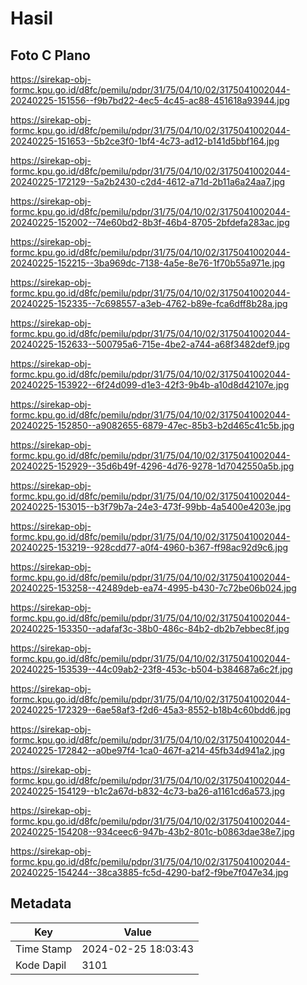 # Hasil

## Foto C Plano

https://sirekap-obj-formc.kpu.go.id/d8fc/pemilu/pdpr/31/75/04/10/02/3175041002044-20240225-151556--f9b7bd22-4ec5-4c45-ac88-451618a93944.jpg

https://sirekap-obj-formc.kpu.go.id/d8fc/pemilu/pdpr/31/75/04/10/02/3175041002044-20240225-151653--5b2ce3f0-1bf4-4c73-ad12-b141d5bbf164.jpg

https://sirekap-obj-formc.kpu.go.id/d8fc/pemilu/pdpr/31/75/04/10/02/3175041002044-20240225-172129--5a2b2430-c2d4-4612-a71d-2b11a6a24aa7.jpg

https://sirekap-obj-formc.kpu.go.id/d8fc/pemilu/pdpr/31/75/04/10/02/3175041002044-20240225-152002--74e60bd2-8b3f-46b4-8705-2bfdefa283ac.jpg

https://sirekap-obj-formc.kpu.go.id/d8fc/pemilu/pdpr/31/75/04/10/02/3175041002044-20240225-152215--3ba969dc-7138-4a5e-8e76-1f70b55a971e.jpg

https://sirekap-obj-formc.kpu.go.id/d8fc/pemilu/pdpr/31/75/04/10/02/3175041002044-20240225-152335--7c698557-a3eb-4762-b89e-fca6dff8b28a.jpg

https://sirekap-obj-formc.kpu.go.id/d8fc/pemilu/pdpr/31/75/04/10/02/3175041002044-20240225-152633--500795a6-715e-4be2-a744-a68f3482def9.jpg

https://sirekap-obj-formc.kpu.go.id/d8fc/pemilu/pdpr/31/75/04/10/02/3175041002044-20240225-153922--6f24d099-d1e3-42f3-9b4b-a10d8d42107e.jpg

https://sirekap-obj-formc.kpu.go.id/d8fc/pemilu/pdpr/31/75/04/10/02/3175041002044-20240225-152850--a9082655-6879-47ec-85b3-b2d465c41c5b.jpg

https://sirekap-obj-formc.kpu.go.id/d8fc/pemilu/pdpr/31/75/04/10/02/3175041002044-20240225-152929--35d6b49f-4296-4d76-9278-1d7042550a5b.jpg

https://sirekap-obj-formc.kpu.go.id/d8fc/pemilu/pdpr/31/75/04/10/02/3175041002044-20240225-153015--b3f79b7a-24e3-473f-99bb-4a5400e4203e.jpg

https://sirekap-obj-formc.kpu.go.id/d8fc/pemilu/pdpr/31/75/04/10/02/3175041002044-20240225-153219--928cdd77-a0f4-4960-b367-ff98ac92d9c6.jpg

https://sirekap-obj-formc.kpu.go.id/d8fc/pemilu/pdpr/31/75/04/10/02/3175041002044-20240225-153258--42489deb-ea74-4995-b430-7c72be06b024.jpg

https://sirekap-obj-formc.kpu.go.id/d8fc/pemilu/pdpr/31/75/04/10/02/3175041002044-20240225-153350--adafaf3c-38b0-486c-84b2-db2b7ebbec8f.jpg

https://sirekap-obj-formc.kpu.go.id/d8fc/pemilu/pdpr/31/75/04/10/02/3175041002044-20240225-153539--44c09ab2-23f8-453c-b504-b384687a6c2f.jpg

https://sirekap-obj-formc.kpu.go.id/d8fc/pemilu/pdpr/31/75/04/10/02/3175041002044-20240225-172329--6ae58af3-f2d6-45a3-8552-b18b4c60bdd6.jpg

https://sirekap-obj-formc.kpu.go.id/d8fc/pemilu/pdpr/31/75/04/10/02/3175041002044-20240225-172842--a0be97f4-1ca0-467f-a214-45fb34d941a2.jpg

https://sirekap-obj-formc.kpu.go.id/d8fc/pemilu/pdpr/31/75/04/10/02/3175041002044-20240225-154129--b1c2a67d-b832-4c73-ba26-a1161cd6a573.jpg

https://sirekap-obj-formc.kpu.go.id/d8fc/pemilu/pdpr/31/75/04/10/02/3175041002044-20240225-154208--934ceec6-947b-43b2-801c-b0863dae38e7.jpg

https://sirekap-obj-formc.kpu.go.id/d8fc/pemilu/pdpr/31/75/04/10/02/3175041002044-20240225-154244--38ca3885-fc5d-4290-baf2-f9be7f047e34.jpg


## Metadata

| Key        | Value               |
| ---------- | ------------------- |
| Time Stamp | 2024-02-25 18:03:43 |
| Kode Dapil | 3101                |



